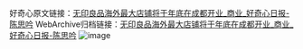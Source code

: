 好奇心原文链接：[无印良品海外最大店铺将于年底在成都开业_商业_好奇心日报-陈思吟](https://www.qdaily.com/articles/1087.html)
WebArchive归档链接：[无印良品海外最大店铺将于年底在成都开业_商业_好奇心日报-陈思吟](http://web.archive.org/web/20190623145501/https://www.qdaily.com/articles/1087.html)
![image](http://ww3.sinaimg.cn/large/007d5XDply1g3v4944ck3j30u03e9e81)
